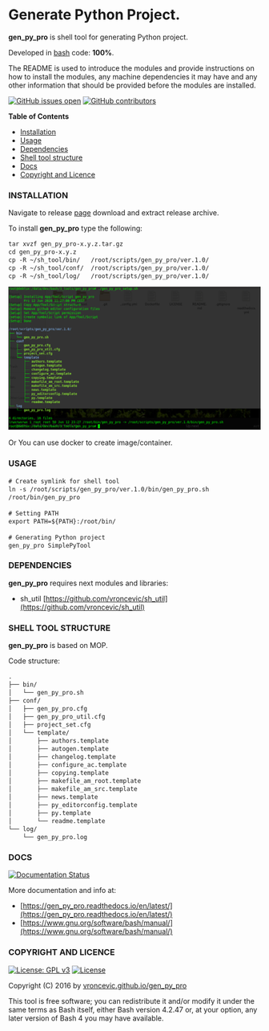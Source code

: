 # Generate Python Project.

**gen_py_pro** is shell tool for generating Python project.

Developed in [bash](https://en.wikipedia.org/wiki/Bash_(Unix_shell)) code: **100%**.

The README is used to introduce the modules and provide instructions on
how to install the modules, any machine dependencies it may have and any
other information that should be provided before the modules are installed.

[![GitHub issues open](https://img.shields.io/github/issues/vroncevic/gen_py_pro.svg)](https://github.com/vroncevic/gen_py_pro/issues)
 [![GitHub contributors](https://img.shields.io/github/contributors/vroncevic/gen_py_pro.svg)](https://github.com/vroncevic/gen_py_pro/graphs/contributors)

<!-- START doctoc -->
**Table of Contents**

- [Installation](#installation)
- [Usage](#usage)
- [Dependencies](#dependencies)
- [Shell tool structure](#shell-tool-structure)
- [Docs](#docs)
- [Copyright and Licence](#copyright-and-licence)
<!-- END doctoc -->

### INSTALLATION

Navigate to release [page](https://github.com/vroncevic/gen_py_pro/releases) download and extract release archive.

To install **gen_py_pro** type the following:

```
tar xvzf gen_py_pro-x.y.z.tar.gz
cd gen_py_pro-x.y.z
cp -R ~/sh_tool/bin/   /root/scripts/gen_py_pro/ver.1.0/
cp -R ~/sh_tool/conf/  /root/scripts/gen_py_pro/ver.1.0/
cp -R ~/sh_tool/log/   /root/scripts/gen_py_pro/ver.1.0/
```

![alt tag](https://raw.githubusercontent.com/vroncevic/gen_py_pro/dev/docs/setup_tree.png)

Or You can use docker to create image/container.

### USAGE

```
# Create symlink for shell tool
ln -s /root/scripts/gen_py_pro/ver.1.0/bin/gen_py_pro.sh /root/bin/gen_py_pro

# Setting PATH
export PATH=${PATH}:/root/bin/

# Generating Python project
gen_py_pro SimplePyTool
```

### DEPENDENCIES

**gen_py_pro** requires next modules and libraries:
* sh_util [https://github.com/vroncevic/sh_util](https://github.com/vroncevic/sh_util)

### SHELL TOOL STRUCTURE

**gen_py_pro** is based on MOP.

Code structure:
```
.
├── bin/
│   └── gen_py_pro.sh
├── conf/
│   ├── gen_py_pro.cfg
│   ├── gen_py_pro_util.cfg
│   ├── project_set.cfg
│   └── template/
│       ├── authors.template
│       ├── autogen.template
│       ├── changelog.template
│       ├── configure_ac.template
│       ├── copying.template
│       ├── makefile_am_root.template
│       ├── makefile_am_src.template
│       ├── news.template
│       ├── py_editorconfig.template
│       ├── py.template
│       └── readme.template
└── log/
    └── gen_py_pro.log

```

### DOCS

[![Documentation Status](https://readthedocs.org/projects/gen_py_pro/badge/?version=latest)](https://gen_py_pro.readthedocs.io/projects/gen_py_pro/en/latest/?badge=latest)

More documentation and info at:
* [https://gen_py_pro.readthedocs.io/en/latest/](https://gen_py_pro.readthedocs.io/en/latest/)
* [https://www.gnu.org/software/bash/manual/](https://www.gnu.org/software/bash/manual/)

### COPYRIGHT AND LICENCE

[![License: GPL v3](https://img.shields.io/badge/License-GPLv3-blue.svg)](https://www.gnu.org/licenses/gpl-3.0) [![License](https://img.shields.io/badge/License-Apache%202.0-blue.svg)](https://opensource.org/licenses/Apache-2.0)

Copyright (C) 2016 by [vroncevic.github.io/gen_py_pro](https://vroncevic.github.io/gen_py_pro)

This tool is free software; you can redistribute it and/or modify
it under the same terms as Bash itself, either Bash version 4.2.47 or,
at your option, any later version of Bash 4 you may have available.

